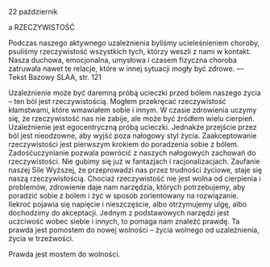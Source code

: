 22 październik

a
 RZECZYWISTOŚĆ

 Podczas naszego aktywnego uzależnienia byliśmy ucieleśnieniem choroby, psuliśmy rzeczywistość wszystkich tych, którzy weszli z nami w kontakt. Nasza duchowa, emocjonalna, umysłowa i czasem fizyczna choroba zatruwała nawet te relacje, które w innej sytuacji mogły być zdrowe. — Tekst Bazowy SLAA, str. 121

 Uzależnienie może być daremną próbą ucieczki przed bólem naszego życia – ten ból jest rzeczywistością. Mogłem przekręcać rzeczywistość kłamstwami, które wmawiałem sobie i innym. W czasie zdrowienia uczymy się, że rzeczywistość nas nie zabije, ale może być źródłem wielu cierpień. Uzależnienie jest egocentryczną próbą ucieczki. Jednakże przejście przez ból jest nieodzowne, aby wyjść poza nałogowy styl życia. Zaakceptowanie rzeczywistości jest pierwszym krokiem do poradzenia sobie z bólem. Zadośćuczynianie pozwala powrócić z naszych nałogowych zachowań do rzeczywistości. Nie gubimy się już w fantazjach i racjonalizacjach. Zaufanie naszej Sile Wyższej, że przeprowadzi nas przez trudności życiowe, staje się naszą rzeczywistością. Chociaż rzeczywistość nie jest wolna od cierpienia i problemów, zdrowienie daje nam narzędzia, których potrzebujemy, aby poradzić sobie z bólem i żyć w sposób zorientowany na rozwiązanie. Ilekroć pojawia się napięcie i nieszczęście, albo otrzymujemy ulgę, albo dochodzimy do akceptacji. Jednym z podstawowych narzędzi jest uczciwość wobec siebie i innych, to pomaga nam znaleźć prawdę. Ta prawda jest pomostem do nowej wolności – życia wolnego od uzależnienia, życia w trzeźwości.

 Prawda jest mostem do wolności.
